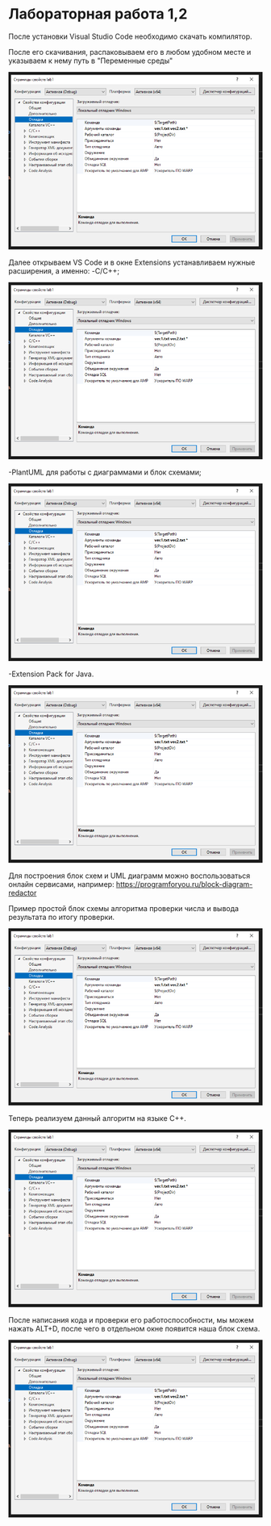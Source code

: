 # Лабораторная работа 1,2
После установки Visual Studio Code необходимо скачать компилятор.

После его скачивания, распаковываем его в любом удобном месте и указываем к нему путь в "Переменные среды"

![Path](https://github.com/NikitaShlyamin/labVec/blob/main/images/аргументы%20команды.png)

Далее открываем VS Code и в окне Extensions устанавливаем нужные расширения, а именно: 
 -C/C++;
 
![C++](https://github.com/NikitaShlyamin/labVec/blob/main/images/аргументы%20команды.png)

 -PlantUML для работы с диаграммами и блок схемами;

![PlantUML](https://github.com/NikitaShlyamin/labVec/blob/main/images/аргументы%20команды.png)
 
 -Extension Pack for Java.

![Java](https://github.com/NikitaShlyamin/labVec/blob/main/images/аргументы%20команды.png)
 

Для построения блок схем и UML диаграмм можно воспользоваться онлайн сервисами, например: https://programforyou.ru/block-diagram-redactor

Пример простой блок схемы алгоритма проверки числа и вывода результата по итогу проверки.

![P4U](https://github.com/NikitaShlyamin/labVec/blob/main/images/аргументы%20команды.png)

Теперь реализуем данный алгоритм на языке C++.

![Code](https://github.com/NikitaShlyamin/labVec/blob/main/images/аргументы%20команды.png)

После написания кода и проверки его работоспособности, мы можем нажать ALT+D, после чего в отдельном окне появится наша блок схема.

![UML](https://github.com/NikitaShlyamin/labVec/blob/main/images/аргументы%20команды.png)
